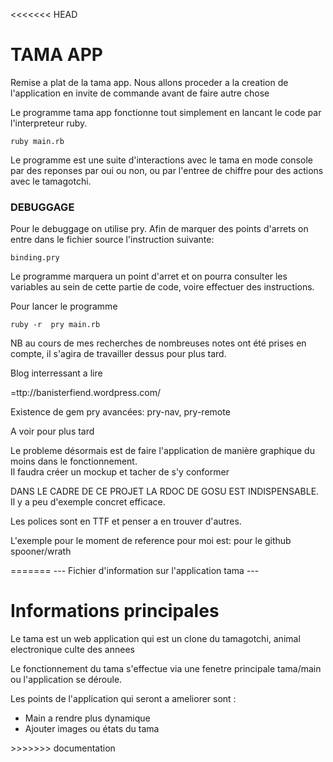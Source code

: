 <<<<<<< HEAD
<h1>TAMA APP</h1>

Remise a plat de la tama app.
Nous allons proceder a la creation de l'application en invite de commande avant de faire autre chose

Le programme tama app fonctionne tout simplement en lancant le code par l'interpreteur ruby.

```
ruby main.rb

```
Le programme est une suite d'interactions avec le tama en mode console par des reponses par
oui ou non, ou par l'entree de chiffre pour des actions avec le tamagotchi.

<h3>DEBUGGAGE</h3>
Pour le debuggage on utilise pry. 
Afin de marquer des points d'arrets on entre dans le fichier source l'instruction suivante:

```
binding.pry

```
Le programme marquera un point d'arret et on pourra consulter les variables au sein de cette partie
de code, voire effectuer des instructions.

Pour lancer le programme

```
ruby -r  pry main.rb 

```

NB au cours de mes recherches de nombreuses notes ont été prises en compte, il s'agira de travailler
dessus pour plus tard. <br>

Blog interressant a lire 

=ttp://banisterfiend.wordpress.com/

Existence de gem pry avancées: pry-nav, pry-remote

A voir pour plus tard 


Le probleme désormais est de faire l'application de manière graphique du moins dans le fonctionnement.<br>
Il faudra créer un mockup et tacher de s'y conformer


DANS LE CADRE DE CE PROJET LA RDOC DE GOSU EST INDISPENSABLE. Il y a peu d'exemple concret efficace.

Les polices sont en TTF et penser a en trouver d'autres.

L'exemple pour le moment de reference pour moi est:
 pour le github spooner/wrath















=======
--- Fichier d'information sur l'application tama ---

<h1>Informations principales </h1>

Le tama est un web application qui est un clone du tamagotchi, animal electronique culte des annees

Le fonctionnement du tama s'effectue via une fenetre principale tama/main ou l'application se
déroule.

Les points de l'application qui seront a ameliorer sont :

<ul>
    <li>Main a rendre plus dynamique </li>
    <li>Ajouter images ou états du tama </li>
</ul>
>>>>>>> documentation
